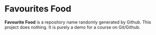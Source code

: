 # Favourites Food
**Favourite Food** is a repository name randomly generated by Github. This project does nothing. It is purely a demo for a course on Git/Github.